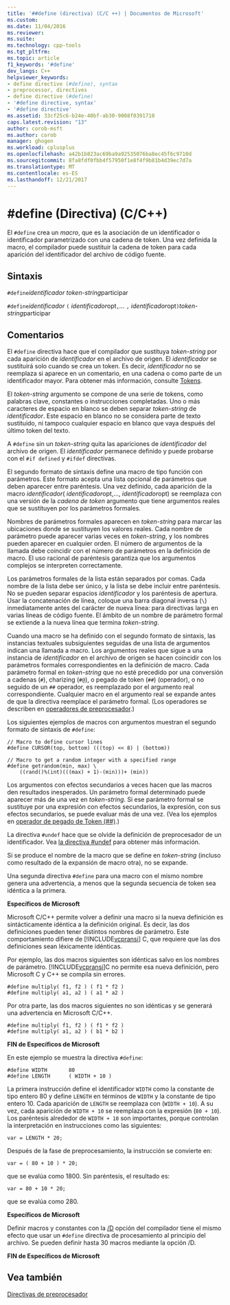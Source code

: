 ```yaml
---
title: '##define (directiva) (C/C ++) | Documentos de Microsoft'
ms.custom: 
ms.date: 11/04/2016
ms.reviewer: 
ms.suite: 
ms.technology: cpp-tools
ms.tgt_pltfrm: 
ms.topic: article
f1_keywords: '#define'
dev_langs: C++
helpviewer_keywords:
- define directive (#define), syntax
- preprocessor, directives
- define directive (#define)
- '#define directive, syntax'
- '#define directive'
ms.assetid: 33cf25c6-b24e-40bf-ab30-9008f0391710
caps.latest.revision: "13"
author: corob-msft
ms.author: corob
manager: ghogen
ms.workload: cplusplus
ms.openlocfilehash: a42b1b823ac69ba9a92535076ba8ec45f6c9710d
ms.sourcegitcommit: 8fa8fdf0fbb4f57950f1e8f4f9b81b4d39ec7d7a
ms.translationtype: MT
ms.contentlocale: es-ES
ms.lasthandoff: 12/21/2017
---
```

# <a name="define-directive-cc"></a>#define (Directiva) (C/C++)
El `#define` crea un *macro*, que es la asociación de un identificador o identificador parametrizado con una cadena de token. Una vez definida la macro, el compilador puede sustituir la cadena de token para cada aparición del identificador del archivo de código fuente.  
  
## <a name="syntax"></a>Sintaxis  
 `#define`*identificador* *token-string*participar  
  
 `#define`*identificador* `(` *identificador*opt`,`*...*  `,` *identificador*opt`)`*token-string*participar  
  
## <a name="remarks"></a>Comentarios  
 El `#define` directiva hace que el compilador que sustituya *token-string* por cada aparición de *identificador* en el archivo de origen. El *identificador* se sustituirá solo cuando se crea un token. Es decir, *identificador* no se reemplaza si aparece en un comentario, en una cadena o como parte de un identificador mayor. Para obtener más información, consulte [Tokens](../cpp/tokens-cpp.md).  
  
 El *token-string* argumento se compone de una serie de tokens, como palabras clave, constantes o instrucciones completadas. Uno o más caracteres de espacio en blanco se deben separar *token-string* de *identificador*. Este espacio en blanco no se considera parte de texto sustituido, ni tampoco cualquier espacio en blanco que vaya después del último token del texto.  
  
 A `#define` sin un *token-string* quita las apariciones de *identificador* del archivo de origen. El *identificador* permanece definido y puede probarse con el `#if defined` y `#ifdef` directivas.  
  
 El segundo formato de sintaxis define una macro de tipo función con parámetros. Este formato acepta una lista opcional de parámetros que deben aparecer entre paréntesis. Una vez definido, cada aparición de la macro *identificador*( *identificador*opt,..., *identificador*opt) se reemplaza con una versión de la  *cadena de token* argumento que tiene argumentos reales que se sustituyen por los parámetros formales.  
  
 Nombres de parámetros formales aparecen en *token-string* para marcar las ubicaciones donde se sustituyen los valores reales. Cada nombre de parámetro puede aparecer varias veces en *token-string*, y los nombres pueden aparecer en cualquier orden. El número de argumentos de la llamada debe coincidir con el número de parámetros en la definición de macro. El uso racional de paréntesis garantiza que los argumentos complejos se interpreten correctamente.  
  
 Los parámetros formales de la lista están separados por comas. Cada nombre de la lista debe ser único, y la lista se debe incluir entre paréntesis. No se pueden separar espacios *identificador* y los paréntesis de apertura. Usar la concatenación de línea, coloque una barra diagonal inversa (`\`) inmediatamente antes del carácter de nueva línea: para directivas larga en varias líneas de código fuente. El ámbito de un nombre de parámetro formal se extiende a la nueva línea que termina *token-string*.  
  
 Cuando una macro se ha definido con el segundo formato de sintaxis, las instancias textuales subsiguientes seguidas de una lista de argumentos indican una llamada a macro. Los argumentos reales que sigue a una instancia de *identificador* en el archivo de origen se hacen coincidir con los parámetros formales correspondientes en la definición de macro. Cada parámetro formal en *token-string* que no esté precedido por una conversión a cadenas (`#`), charizing (`#@`), o pegado de token (`##`) (operador), o no seguido de un `##` operador, es reemplazado por el argumento real correspondiente. Cualquier macro en el argumento real se expande antes de que la directiva reemplace el parámetro formal. (Los operadores se describen en [operadores de preprocesador](../preprocessor/preprocessor-operators.md).)  
  
 Los siguientes ejemplos de macros con argumentos muestran el segundo formato de sintaxis de `#define`:  
  
```  
// Macro to define cursor lines   
#define CURSOR(top, bottom) (((top) << 8) | (bottom))  
  
// Macro to get a random integer with a specified range   
#define getrandom(min, max) \  
    ((rand()%(int)(((max) + 1)-(min)))+ (min))  
```  
  
 Los argumentos con efectos secundarios a veces hacen que las macros den resultados inesperados. Un parámetro formal determinado puede aparecer más de una vez en *token-string*. Si ese parámetro formal se sustituye por una expresión con efectos secundarios, la expresión, con sus efectos secundarios, se puede evaluar más de una vez. (Vea los ejemplos en [operador de pegado de Token (##)](../preprocessor/token-pasting-operator-hash-hash.md).)  
  
 La directiva `#undef` hace que se olvide la definición de preprocesador de un identificador. Vea [la directiva #undef](../preprocessor/hash-undef-directive-c-cpp.md) para obtener más información.  
  
 Si se produce el nombre de la macro que se define en *token-string* (incluso como resultado de la expansión de macro otra), no se expande.  
  
 Una segunda directiva `#define` para una macro con el mismo nombre genera una advertencia, a menos que la segunda secuencia de token sea idéntica a la primera.  
  
 **Específicos de Microsoft**  
  
 Microsoft C/C++ permite volver a definir una macro si la nueva definición es sintácticamente idéntica a la definición original. Es decir, las dos definiciones pueden tener distintos nombres de parámetro. Este comportamiento difiere de [!INCLUDE[vcpransi](../atl-mfc-shared/reference/includes/vcpransi_md.md)] C, que requiere que las dos definiciones sean léxicamente idénticas.  
  
 Por ejemplo, las dos macros siguientes son idénticas salvo en los nombres de parámetro. [!INCLUDE[vcpransi](../atl-mfc-shared/reference/includes/vcpransi_md.md)]C no permite esa nueva definición, pero Microsoft C y C++ se compila sin errores.  
  
```  
#define multiply( f1, f2 ) ( f1 * f2 )  
#define multiply( a1, a2 ) ( a1 * a2 )  
```  
  
 Por otra parte, las dos macros siguientes no son idénticas y se generará una advertencia en Microsoft C/C++.  
  
```  
#define multiply( f1, f2 ) ( f1 * f2 )  
#define multiply( a1, a2 ) ( b1 * b2 )  
```  
  
 **FIN de Específicos de Microsoft**  
  
 En este ejemplo se muestra la directiva `#define`:  
  
```  
#define WIDTH       80  
#define LENGTH      ( WIDTH + 10 )  
```  
  
 La primera instrucción define el identificador `WIDTH` como la constante de tipo entero 80 y define `LENGTH` en términos de `WIDTH` y la constante de tipo entero 10. Cada aparición de `LENGTH` se reemplaza con (`WIDTH + 10`). A su vez, cada aparición de `WIDTH + 10` se reemplaza con la expresión (`80 + 10`). Los paréntesis alrededor de `WIDTH + 10` son importantes, porque controlan la interpretación en instrucciones como las siguientes:  
  
```  
var = LENGTH * 20;  
```  
  
 Después de la fase de preprocesamiento, la instrucción se convierte en:  
  
```  
var = ( 80 + 10 ) * 20;  
```  
  
 que se evalúa como 1800. Sin paréntesis, el resultado es:  
  
```  
var = 80 + 10 * 20;  
```  
  
 que se evalúa como 280.  
  
 **Específicos de Microsoft**  
  
 Definir macros y constantes con la [/D](../build/reference/d-preprocessor-definitions.md) opción del compilador tiene el mismo efecto que usar un `#define` directiva de procesamiento al principio del archivo. Se pueden definir hasta 30 macros mediante la opción /D.  
  
 **FIN de Específicos de Microsoft**  
  
## <a name="see-also"></a>Vea también  
 [Directivas de preprocesador](../preprocessor/preprocessor-directives.md)